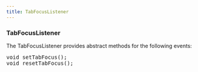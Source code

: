 ```yaml
---
title: TabFocusListener
---
```

<h3 class="sectionedit1" id="tabfocuslistener">TabFocusListener</h3>
<div class="level3">

<p>
The TabFocusListener provides abstract methods for the following events:
</p>
<pre class="code java"><span class="kw4">void</span> setTabFocus<span class="br0">(</span><span class="br0">)</span><span class="sy0">;</span>
<span class="kw4">void</span> resetTabFocus<span class="br0">(</span><span class="br0">)</span><span class="sy0">;</span></pre>

</div>
